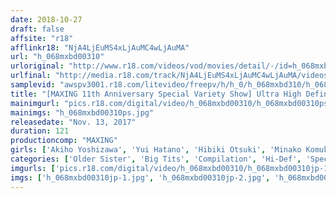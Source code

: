 ```yaml
---
date: 2018-10-27
draft: false
affsite: "r18"
afflinkr18: "NjA4LjEuMS4xLjAuMC4wLjAuMA"
url: "h_068mxbd00310"
urloriginal: "http://www.r18.com/videos/vod/movies/detail/-/id=h_068mxbd00310"
urlfinal: "http://media.r18.com/track/NjA4LjEuMS4xLjAuMC4wLjAuMA/videos/vod/movies/detail/-/id=h_068mxbd00310"
samplevid: "awspv3001.r18.com/litevideo/freepv/h/h_0/h_068mxbd310/h_068mxbd310_dmb_w.mp4"
title: "[MAXING 11th Anniversary Special Variety Show] Ultra High Definition MAXING BEST Super Selections 12 Ladies In Ultra Exquisite Fuck Fests"
mainimgurl: "pics.r18.com/digital/video/h_068mxbd00310/h_068mxbd00310ps.jpg"
mainimgs: "h_068mxbd00310ps.jpg"
releasedate: "Nov. 13, 2017"
duration: 121
productioncomp: "MAXING"
girls: ['Akiho Yoshizawa', 'Yui Hatano', 'Hibiki Otsuki', 'Minako Komukai', 'Aika', 'Kana Yume', 'Nozomi Aso', 'Natsu Kimino', 'Runa Takai', 'Saeka Hinata']
categories: ['Older Sister', 'Big Tits', 'Compilation', 'Hi-Def', 'Special 7 studios SALE']
imgurls: ['pics.r18.com/digital/video/h_068mxbd00310/h_068mxbd00310jp-1.jpg', 'pics.r18.com/digital/video/h_068mxbd00310/h_068mxbd00310jp-2.jpg', 'pics.r18.com/digital/video/h_068mxbd00310/h_068mxbd00310jp-3.jpg', 'pics.r18.com/digital/video/h_068mxbd00310/h_068mxbd00310jp-4.jpg', 'pics.r18.com/digital/video/h_068mxbd00310/h_068mxbd00310jp-5.jpg', 'pics.r18.com/digital/video/h_068mxbd00310/h_068mxbd00310jp-6.jpg', 'pics.r18.com/digital/video/h_068mxbd00310/h_068mxbd00310jp-7.jpg', 'pics.r18.com/digital/video/h_068mxbd00310/h_068mxbd00310jp-8.jpg', 'pics.r18.com/digital/video/h_068mxbd00310/h_068mxbd00310jp-9.jpg', 'pics.r18.com/digital/video/h_068mxbd00310/h_068mxbd00310jp-10.jpg', 'pics.r18.com/digital/video/h_068mxbd00310/h_068mxbd00310jp-11.jpg', 'pics.r18.com/digital/video/h_068mxbd00310/h_068mxbd00310jp-12.jpg', 'pics.r18.com/digital/video/h_068mxbd00310/h_068mxbd00310jp-13.jpg', 'pics.r18.com/digital/video/h_068mxbd00310/h_068mxbd00310jp-14.jpg', 'pics.r18.com/digital/video/h_068mxbd00310/h_068mxbd00310jp-15.jpg', 'pics.r18.com/digital/video/h_068mxbd00310/h_068mxbd00310jp-16.jpg', 'pics.r18.com/digital/video/h_068mxbd00310/h_068mxbd00310jp-17.jpg', 'pics.r18.com/digital/video/h_068mxbd00310/h_068mxbd00310jp-18.jpg', 'pics.r18.com/digital/video/h_068mxbd00310/h_068mxbd00310jp-19.jpg', 'pics.r18.com/digital/video/h_068mxbd00310/h_068mxbd00310jp-20.jpg']
imgs: ['h_068mxbd00310jp-1.jpg', 'h_068mxbd00310jp-2.jpg', 'h_068mxbd00310jp-3.jpg', 'h_068mxbd00310jp-4.jpg', 'h_068mxbd00310jp-5.jpg', 'h_068mxbd00310jp-6.jpg', 'h_068mxbd00310jp-7.jpg', 'h_068mxbd00310jp-8.jpg', 'h_068mxbd00310jp-9.jpg', 'h_068mxbd00310jp-10.jpg', 'h_068mxbd00310jp-11.jpg', 'h_068mxbd00310jp-12.jpg', 'h_068mxbd00310jp-13.jpg', 'h_068mxbd00310jp-14.jpg', 'h_068mxbd00310jp-15.jpg', 'h_068mxbd00310jp-16.jpg', 'h_068mxbd00310jp-17.jpg', 'h_068mxbd00310jp-18.jpg', 'h_068mxbd00310jp-19.jpg', 'h_068mxbd00310jp-20.jpg']
---
```

